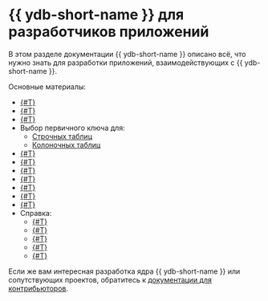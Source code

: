 # {{ ydb-short-name }} для разработчиков приложений

В этом разделе документации {{ ydb-short-name }} описано всё, что нужно знать для разработки приложений, взаимодействующих с {{ ydb-short-name }}.

Основные материалы:

- [{#T}](getting-started.md)
- [{#T}](example-app/index.md)
- [{#T}](yql-tutorial/index.md)
- Выбор первичного ключа для:
  - [Строчных таблиц](primary-key/row-oriented.md)
  - [Колоночных таблиц](primary-key/column-oriented.md)
- [{#T}](secondary-indexes.md)
- [{#T}](batch-upload.md)
- [{#T}](paging.md)
- [{#T}](timeouts.md)
- [{#T}](system-views.md)
- [{#T}](cdc.md)
- [{#T}](custom-attributes.md)
- Справка:
  - [{#T}](../yql/reference/index.md)
  - [{#T}](../reference/ydb-sdk/index.md)
  - [{#T}](../reference/ydb-cli/index.md)
  - [{#T}](../postgresql/intro.md)
  - [{#T}](../reference/kafka-api/index.md)


Если же вам интересная разработка ядра {{ ydb-short-name }} или сопутствующих проектов, обратитесь к [документации для контрибьюторов](../contributor/index.md).